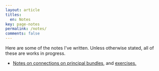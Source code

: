 ```yaml
---
layout: article
titles:
  en: Notes
key: page-notes
permalink: /notes/
comments: false
---
```


Here are some of the notes I've written. Unless otherwise stated, all of these are works
in progress.

* [Notes on connections on principal bundles](/assets/docs/notes/principal-connections.pdf), and [exercises.](/assets/docs/notes/pc-exercises.pdf)
